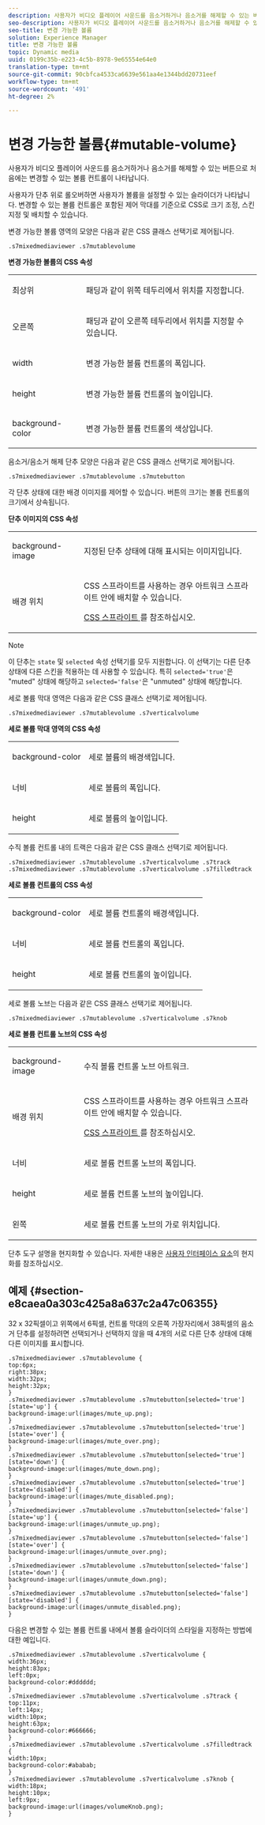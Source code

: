```yaml
---
description: 사용자가 비디오 플레이어 사운드를 음소거하거나 음소거를 해제할 수 있는 버튼으로 처음에는 변경할 수 있는 볼륨 컨트롤이 나타납니다.
seo-description: 사용자가 비디오 플레이어 사운드를 음소거하거나 음소거를 해제할 수 있는 버튼으로 처음에는 변경할 수 있는 볼륨 컨트롤이 나타납니다.
seo-title: 변경 가능한 볼륨
solution: Experience Manager
title: 변경 가능한 볼륨
topic: Dynamic media
uuid: 0199c35b-e223-4c5b-8978-9e65554e64e0
translation-type: tm+mt
source-git-commit: 90cbfca4533ca6639e561aa4e1344bdd20731eef
workflow-type: tm+mt
source-wordcount: '491'
ht-degree: 2%

---
```



# 변경 가능한 볼륨{#mutable-volume}

사용자가 비디오 플레이어 사운드를 음소거하거나 음소거를 해제할 수 있는 버튼으로 처음에는 변경할 수 있는 볼륨 컨트롤이 나타납니다.

<!--<a id="section_061E550C1C1D4DB2BD663A898895B38C"></a>-->

사용자가 단추 위로 롤오버하면 사용자가 볼륨을 설정할 수 있는 슬라이더가 나타납니다. 변경할 수 있는 볼륨 컨트롤은 포함된 제어 막대를 기준으로 CSS로 크기 조정, 스킨 지정 및 배치할 수 있습니다.

변경 가능한 볼륨 영역의 모양은 다음과 같은 CSS 클래스 선택기로 제어됩니다.

```
.s7mixedmediaviewer .s7mutablevolume
```

**변경 가능한 볼륨의 CSS 속성**

<table id="table_C48C56E696304C9BAFEE71BA9EA9A174"> 
 <tbody> 
  <tr> 
   <td colname="col1"> <p> <span class="codeph"> 최상위 </span> </p> </td> 
   <td colname="col2"> <p> 패딩과 같이 위쪽 테두리에서 위치를 지정합니다. </p> </td> 
  </tr> 
  <tr> 
   <td colname="col1"> <p> <span class="codeph"> 오른쪽 </span> </p> </td> 
   <td colname="col2"> <p> 패딩과 같이 오른쪽 테두리에서 위치를 지정할 수 있습니다. </p> </td> 
  </tr> 
  <tr> 
   <td colname="col1"> <p> <span class="codeph"> width </span> </p> </td> 
   <td colname="col2"> <p> 변경 가능한 볼륨 컨트롤의 폭입니다. </p> </td> 
  </tr> 
  <tr> 
   <td colname="col1"> <p> <span class="codeph"> height </span> </p> </td> 
   <td colname="col2"> <p>변경 가능한 볼륨 컨트롤의 높이입니다. </p> </td> 
  </tr> 
  <tr> 
   <td colname="col1"> <p> <span class="codeph"> background-color  </span> </p> </td> 
   <td colname="col2"> <p> 변경 가능한 볼륨 컨트롤의 색상입니다. </p> </td> 
  </tr> 
 </tbody> 
</table>

음소거/음소거 해제 단추 모양은 다음과 같은 CSS 클래스 선택기로 제어됩니다.

```
.s7mixedmediaviewer .s7mutablevolume .s7mutebutton
```

각 단추 상태에 대한 배경 이미지를 제어할 수 있습니다. 버튼의 크기는 볼륨 컨트롤의 크기에서 상속됩니다.

**단추 이미지의 CSS 속성**

<table id="table_46903DCACF314426B67783167ADF7715"> 
 <tbody> 
  <tr> 
   <td colname="col1"> <p> <span class="codeph"> background-image  </span> </p> </td> 
   <td colname="col2"> <p> 지정된 단추 상태에 대해 표시되는 이미지입니다. </p> </td> 
  </tr> 
  <tr> 
   <td colname="col1"> <p> <span class="codeph"> 배경 위치  </span> </p> </td> 
   <td colname="col2"> <p> CSS 스프라이트를 사용하는 경우 아트워크 스프라이트 안에 배치할 수 있습니다. </p> <p><a href="../../../c-html5-s7-aem-asset-viewers/c-html5-mixedmedia-viewer-about/c-html5-mixedmedia-viewer-customizingviewer/c-html5-mixedmedia-viewer-customizingviewer.md#section-209a43dfbddf4fc589e79cddaf233f50" format="dita" scope="local"> CSS 스프라이트 </a>를 참조하십시오. </p> </td> 
  </tr> 
 </tbody> 
</table>

>[!NOTE]
>
>이 단추는 `state` 및 `selected` 속성 선택기를 모두 지원합니다. 이 선택기는 다른 단추 상태에 다른 스킨을 적용하는 데 사용할 수 있습니다. 특히 `selected='true'`은 &quot;muted&quot; 상태에 해당하고 `selected='false'`은 &quot;unmuted&quot; 상태에 해당합니다.

세로 볼륨 막대 영역은 다음과 같은 CSS 클래스 선택기로 제어됩니다.

```
.s7mixedmediaviewer .s7mutablevolume .s7verticalvolume
```

**세로 볼륨 막대 영역의 CSS 속성**

<table id="table_966826FB81114362A8D81D1EED38D512"> 
 <tbody> 
  <tr> 
   <td colname="col1"> <p> <span class="codeph"> background-color  </span> </p> </td> 
   <td colname="col2"> <p> 세로 볼륨의 배경색입니다. </p> </td> 
  </tr> 
  <tr> 
   <td colname="col1"> <p> <span class="codeph"> 너비  </span> </p> </td> 
   <td colname="col2"> <p> 세로 볼륨의 폭입니다. </p> </td> 
  </tr> 
  <tr> 
   <td colname="col1"> <p> <span class="codeph"> height  </span> </p> </td> 
   <td colname="col2"> <p> 세로 볼륨의 높이입니다. </p> </td> 
  </tr> 
 </tbody> 
</table>

수직 볼륨 컨트롤 내의 트랙은 다음과 같은 CSS 클래스 선택기로 제어됩니다.

```
.s7mixedmediaviewer .s7mutablevolume .s7verticalvolume .s7track 
.s7mixedmediaviewer .s7mutablevolume .s7verticalvolume .s7filledtrack
```

**세로 볼륨 컨트롤의 CSS 속성**

<table id="table_21E9AD3FBC8C4437BA02E5CD1BF7E831"> 
 <tbody> 
  <tr> 
   <td colname="col1"> <p> <span class="codeph"> background-color  </span> </p> </td> 
   <td colname="col2"> <p> 세로 볼륨 컨트롤의 배경색입니다. </p> </td> 
  </tr> 
  <tr> 
   <td colname="col1"> <p> <span class="codeph"> 너비  </span> </p> </td> 
   <td colname="col2"> <p>세로 볼륨 컨트롤의 폭입니다. </p> </td> 
  </tr> 
  <tr> 
   <td colname="col1"> <p> <span class="codeph"> height  </span> </p> </td> 
   <td colname="col2"> <p>세로 볼륨 컨트롤의 높이입니다. </p> </td> 
  </tr> 
 </tbody> 
</table>

세로 볼륨 노브는 다음과 같은 CSS 클래스 선택기로 제어됩니다.

```
.s7mixedmediaviewer .s7mutablevolume .s7verticalvolume .s7knob
```

**세로 볼륨 컨트롤 노브의 CSS 속성**

<table id="table_709D64AF815341A5B50ED72CCB350F2E"> 
 <tbody> 
  <tr> 
   <td colname="col1"> <p> <span class="codeph"> background-image  </span> </p> </td> 
   <td colname="col2"> <p> 수직 볼륨 컨트롤 노브 아트워크. </p> </td> 
  </tr> 
  <tr> 
   <td colname="col1"> <p> <span class="codeph"> 배경 위치  </span> </p> </td> 
   <td colname="col2"> <p> CSS 스프라이트를 사용하는 경우 아트워크 스프라이트 안에 배치할 수 있습니다. </p> <p><a href="../../../c-html5-s7-aem-asset-viewers/c-html5-mixedmedia-viewer-about/c-html5-mixedmedia-viewer-customizingviewer/c-html5-mixedmedia-viewer-customizingviewer.md#section-209a43dfbddf4fc589e79cddaf233f50" format="dita" scope="local"> CSS 스프라이트 </a>를 참조하십시오. </p> </td> 
  </tr> 
  <tr> 
   <td colname="col1"> <p> <span class="codeph"> 너비  </span> </p> </td> 
   <td colname="col2"> <p>세로 볼륨 컨트롤 노브의 폭입니다. </p> </td> 
  </tr> 
  <tr> 
   <td colname="col1"> <p> <span class="codeph"> height  </span> </p> </td> 
   <td colname="col2"> <p>세로 볼륨 컨트롤 노브의 높이입니다. </p> </td> 
  </tr> 
  <tr> 
   <td colname="col1"> <p> <span class="codeph"> 왼쪽 </span> </p> </td> 
   <td colname="col2"> <p>세로 볼륨 컨트롤 노브의 가로 위치입니다. </p> </td> 
  </tr> 
 </tbody> 
</table>

단추 도구 설명을 현지화할 수 있습니다. 자세한 내용은 [사용자 인터페이스 요소](../../../c-html5-s7-aem-asset-viewers/c-html5-mixedmedia-viewer-about/c-html5-mixedmedia-viewer-localization.md#concept-16262b8096474d6c9c018c3e99110dd1)의 현지화를 참조하십시오.

## 예제 {#section-e8caea0a303c425a8a637c2a47c06355}

32 x 32픽셀이고 위쪽에서 6픽셀, 컨트롤 막대의 오른쪽 가장자리에서 38픽셀의 음소거 단추를 설정하려면 선택되거나 선택하지 않을 때 4개의 서로 다른 단추 상태에 대해 다른 이미지를 표시합니다.

```
.s7mixedmediaviewer .s7mutablevolume { 
top:6px; 
right:38px; 
width:32px; 
height:32px; 
} 
.s7mixedmediaviewer .s7mutablevolume .s7mutebutton[selected='true'][state='up'] { 
background-image:url(images/mute_up.png); 
} 
.s7mixedmediaviewer .s7mutablevolume .s7mutebutton[selected='true'][state='over'] { 
background-image:url(images/mute_over.png); 
} 
.s7mixedmediaviewer .s7mutablevolume .s7mutebutton[selected='true'][state='down'] { 
background-image:url(images/mute_down.png); 
} 
.s7mixedmediaviewer .s7mutablevolume .s7mutebutton[selected='true'][state='disabled'] { 
background-image:url(images/mute_disabled.png); 
} 
.s7mixedmediaviewer .s7mutablevolume .s7mutebutton[selected='false'][state='up'] { 
background-image:url(images/unmute_up.png); 
} 
.s7mixedmediaviewer .s7mutablevolume .s7mutebutton[selected='false'][state='over'] { 
background-image:url(images/unmute_over.png); 
} 
.s7mixedmediaviewer .s7mutablevolume .s7mutebutton[selected='false'][state='down'] { 
background-image:url(images/unmute_down.png); 
} 
.s7mixedmediaviewer .s7mutablevolume .s7mutebutton[selected='false'][state='disabled'] { 
background-image:url(images/unmute_disabled.png); 
}
```

다음은 변경할 수 있는 볼륨 컨트롤 내에서 볼륨 슬라이더의 스타일을 지정하는 방법에 대한 예입니다.

```
.s7mixedmediaviewer .s7mutablevolume .s7verticalvolume { 
width:36px; 
height:83px; 
left:0px; 
background-color:#dddddd; 
} 
.s7mixedmediaviewer .s7mutablevolume .s7verticalvolume .s7track { 
top:11px; 
left:14px; 
width:10px; 
height:63px; 
background-color:#666666; 
} 
.s7mixedmediaviewer .s7mutablevolume .s7verticalvolume .s7filledtrack { 
width:10px; 
background-color:#ababab; 
} 
.s7mixedmediaviewer .s7mutablevolume .s7verticalvolume .s7knob { 
width:18px; 
height:10px; 
left:9px; 
background-image:url(images/volumeKnob.png); 
}
```

